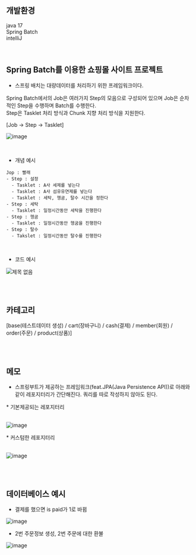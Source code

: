 ## 개발환경
java 17 <br>
Spring Batch <br>
intelliJ

<br>

## Spring Batch를 이용한 쇼핑몰 사이트 프로젝트

- 스프링 배치는 대량데이터를 처리하기 위한 프레임워크이다.

Spring Batch에서의 Job은 여러가지 Step의 모음으로 구성되어 있으며 Job은 순차적인 Step을 수행하며 Batch를 수행한다.
<br>
Step은 Tasklet 처리 방식과 Chunk 지향 처리 방식을 지원한다.

[Job -> Step -> Tasklet]

![image](https://github.com/yhwit30/batch_ex_24_04/assets/153142837/a5e3637b-a33d-4b02-a72a-d8f617884997)

<br>

- 개념 예시
```
Jop : 빨래
- Step : 설정
  - Tasklet : A사 세제를 넣는다
  - Tasklet : A사 섬유유연제를 넣는다
  - Tasklet : 세탁, 헹굼, 탈수 시간을 정한다
- Step : 세탁
  - Tasklet : 일정시간동안 세탁을 진행한다
- Step : 헹굼
  - Tasklet : 일정시간동안 헹굼을 진행한다
- Step : 탈수
  - Takslet : 일정시간동안 탈수를 진행한다
```


<br>

- 코드 예시

![제목 없음](https://github.com/yhwit30/batch_ex_24_04/assets/153142837/6ff442af-058e-46df-adbb-cad7768cf977)



<br><br>
## 카테고리
[base(테스트데이터 생성) / cart(장바구니) / cash(결제) / member(회원) / order(주문) / product(상품)]

<br><br>
## 메모
- 스프링부트가 제공하는 프레임워크(feat.JPA(Java Persistence API))로 아래와 같이 레포지터리가 간단해진다. 쿼리를 따로 작성하지 않아도 된다.

<div>* 기본제공되는 레포지터리</div>
<br>

![image](https://github.com/yhwit30/batch_ex_24_04/assets/153142837/bb223921-6ee9-459a-a062-663b8ef3fc2b)

<div>* 커스텀한 레포지터리</div>
<br>

![image](https://github.com/yhwit30/batch_ex_24_04/assets/153142837/be110a84-bfef-4d84-b555-6e63d90d248a)



<br><br>
## 데이터베이스 예시

- 결제를 했으면 is paid가 1로 바뀜

![image](https://github.com/yhwit30/batch_ex_24_04/assets/153142837/e8f8a521-0e93-4a7a-8a4f-ec78586ad55b)


- 2번 주문정보 생성, 2번 주문에 대한 환불

![image](https://github.com/yhwit30/batch_ex_24_04/assets/153142837/69a2e060-4ea3-4368-b031-8ede112f8a2e)



